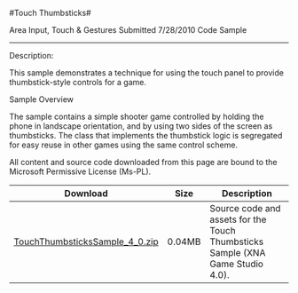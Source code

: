 #Touch Thumbsticks#

Area
Input, Touch & Gestures
Submitted
7/28/2010
Code Sample

---

Description:

This sample demonstrates a technique for using the touch panel to provide thumbstick-style controls for a game.

Sample Overview

The sample contains a simple shooter game controlled by holding the phone in landscape orientation, and by using two sides of the screen as thumbsticks. The class that implements the thumbstick logic is segregated for easy reuse in other games using the same control scheme.


All content and source code downloaded from this page are bound to the Microsoft Permissive License (Ms-PL).


Download | Size | Description
---|---|---|
[TouchThumbsticksSample_4_0.zip](https://github.com/simondarksidej/XNAGameStudio/blob/master/Samples/TouchThumbsticksSample_4_0.zip?raw=true) | 0.04MB | Source code and assets for the Touch Thumbsticks Sample (XNA Game Studio 4.0). 